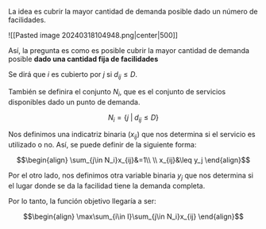 
La idea es cubrir la mayor cantidad de demanda posible dado un número de facilidades. 

![[Pasted image 20240318104948.png|center|500]] 

Así, la pregunta es como es posible cubrir la mayor cantidad de demanda posible **dado una cantidad fija de facilidades** 

Se dirá que $i$ es cubierto por $j$ si $d_{ij}\leq D$. 

También se definira el conjunto $N_i$, que es el conjunto de servicios disponibles dado un punto de demanda. 

$$N_i=\lbrace j\;\vert\;d_{ij}\leq D\rbrace$$

Nos definimos una indicatriz binaria $(x_{ij})$ que nos determina si el servicio es utilizado o no.  Así, se puede definir de la siguiente forma: 

$$\begin{align}
\sum_{j\in N_i}x_{ij}&=1\\  \\
x_{ij}&\leq y_j
\end{align}$$

Por el otro lado, nos definimos otra variable binaria $y_j$ que nos determina si el lugar donde se da la facilidad tiene la demanda completa. 

Por lo tanto, la función objetivo llegaría a ser: 

$$\begin{align}
\max\sum_{i\in I}\sum_{j\in N_i}x_{ij}
\end{align}$$


